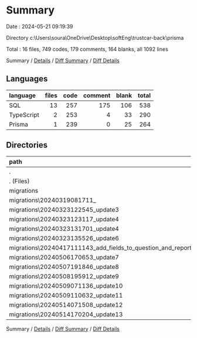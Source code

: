 # Summary

Date : 2024-05-21 09:19:39

Directory c:\\Users\\soura\\OneDrive\\Desktop\\softEng\\trustcar-back\\prisma

Total : 16 files,  749 codes, 179 comments, 164 blanks, all 1092 lines

Summary / [Details](details.md) / [Diff Summary](diff.md) / [Diff Details](diff-details.md)

## Languages
| language | files | code | comment | blank | total |
| :--- | ---: | ---: | ---: | ---: | ---: |
| SQL | 13 | 257 | 175 | 106 | 538 |
| TypeScript | 2 | 253 | 4 | 33 | 290 |
| Prisma | 1 | 239 | 0 | 25 | 264 |

## Directories
| path | files | code | comment | blank | total |
| :--- | ---: | ---: | ---: | ---: | ---: |
| . | 16 | 749 | 179 | 164 | 1,092 |
| . (Files) | 3 | 492 | 4 | 58 | 554 |
| migrations | 13 | 257 | 175 | 106 | 538 |
| migrations\\20240319081711_ | 1 | 121 | 31 | 41 | 193 |
| migrations\\20240323122545_update3 | 1 | 1 | 1 | 1 | 3 |
| migrations\\20240323123117_update4 | 1 | 3 | 8 | 2 | 13 |
| migrations\\20240323131701_update4 | 1 | 4 | 11 | 4 | 19 |
| migrations\\20240323135526_update6 | 1 | 2 | 8 | 2 | 12 |
| migrations\\20240417111143_add_fields_to_question_and_report_row_tables | 1 | 8 | 9 | 3 | 20 |
| migrations\\20240506170653_update7 | 1 | 65 | 23 | 21 | 109 |
| migrations\\20240507191846_update8 | 1 | 32 | 39 | 18 | 89 |
| migrations\\20240508195912_update9 | 1 | 8 | 5 | 5 | 18 |
| migrations\\20240509071136_update10 | 1 | 4 | 11 | 2 | 17 |
| migrations\\20240509110632_update11 | 1 | 1 | 7 | 1 | 9 |
| migrations\\20240514071508_update12 | 1 | 3 | 10 | 3 | 16 |
| migrations\\20240514170204_update13 | 1 | 5 | 12 | 3 | 20 |

Summary / [Details](details.md) / [Diff Summary](diff.md) / [Diff Details](diff-details.md)